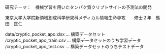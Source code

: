 
研究テーマ：　機械学習を用いたタンパク質クリプトサイトの予測法の開発

東京大学大学院新領域創成科学研究科メディカル情報生命専攻　　修士２年　熊田　匡仁


data/cryptic_pocket_apo.xlsx       ...  構築データセット
    /cryptic_pocket_apo_train.csv  ...  構築データセットのうち学習データ
    /cryptic_pocket_apo_test.csv   ...  構築データセットのうちテストデータ
